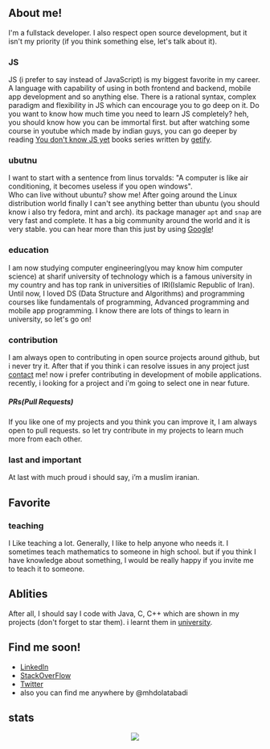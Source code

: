## About me!
I'm a fullstack developer. I also respect open source development, but it isn't my priority (if you think something else, let's talk about it).

### JS
JS (i prefer to say instead of JavaScript) is my biggest favorite in my career. A language with capability of using in both frontend and backend, mobile app development and so anything else. There is a rational syntax, complex paradigm and flexibility in JS which can encourage you to go deep on it. Do you want to know how much time you need to learn JS completely? heh, you should know how you can be immortal first. but after watching some course in youtube which made by indian guys, you can go deeper by reading [You don't know JS yet](https://github.com/getify/You-Dont-Know-JS) books series written by [getify](https://github.com/getify).

### ubutnu
I want to start with a sentence from linus torvalds:
"A computer is like air conditioning, it becomes useless if you open windows".</br>
Who can live without ubuntu? show me!
After going around the Linux distribution world finally I can't see anything better than ubuntu (you should know i also try fedora, mint and arch). its package manager `apt` and `snap` are very fast and complete. It has a big community around the world and it is very stable. you can hear more than this just by using [Google](https://www.google.com)!


### education
I am now studying computer engineering(you may know him computer science) at sharif university of technology which is a famous university in my country and has top rank in universities of IRI(Islamic Republic of Iran). Until now, I loved DS (Data Structure and Algorithms) and programming courses like fundamentals of programming, Advanced programming and mobile app programming. I know there are lots of things to learn in university, so let's go on!

### contribution
I am always open to contributing in open source projects around github, but i never try it. After that if you think i can resolve issues in any project just [contact](m.h.dolatabadi.a@gmail.com) me! now i prefer contributing in development of mobile applications. recently, i looking for a project and i'm going to select one in near future.

##### PRs(Pull Requests)
If you like one of my projects and you think you can improve it, I am always open to pull requests. so let try contribute in my projects to learn much more from each other.

### last and important
At last with much proud i should say, i’m a muslim iranian.

## Favorite
### teaching
I Like teaching a lot. Generally, I like to help anyone who needs it. I sometimes teach mathematics to someone in high school. but if you think I have knowledge about something, I would be really happy if you invite me to teach it to someone.

## Ablities
After all, I should say I code with Java, C, C++ which are shown in my projects (don't forget to star them). i learnt them in [university](https://www.sharif.ir).

## Find me soon!
- [LinkedIn](https://www.linkedin.com/in/mohammadhossein-dolatabadi-a5b5701a6/)
- [StackOverFlow](https://stackoverflow.com/users/12337783/mohammad-hossein-dolatabadi-al)
- [Twitter](https://twitter.com/mhdolatabadi)
- also you can find me anywhere by @mhdolatabadi

## stats

<p align="center">
 <a href="#" alt="Mohammad Dolatabadi's github stats">
  <img src="https://github-readme-stats.vercel.app/api?username=mhdolatabadi&theme=tokyonight&show_icons=true" />
 </a>
</p>
